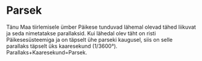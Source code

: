 # Parsek

Tänu Maa tiirlemisele ümber Päikese tunduvad lähemal olevad tähed liikuvat ja
seda nimetatakse parallaksid. Kui lähedal olev täht on risti Päikesesüsteemiga
ja on täpselt ühe parseki kaugusel, siis on selle parallaks täpselt üks
kaaresekund (1/3600°). Parallaks+Kaaresekund=Parsek.
